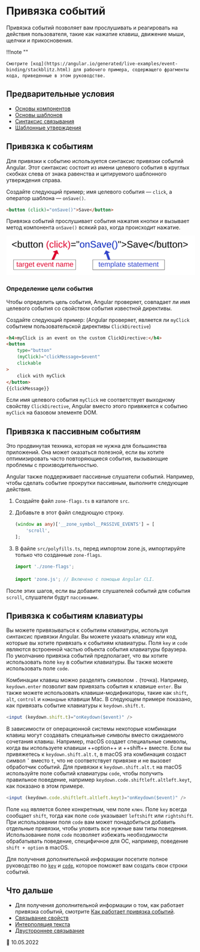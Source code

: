# Привязка событий

Привязка событий позволяет вам прослушивать и реагировать на действия пользователя, такие как нажатие клавиш, движение мыши, щелчки и прикосновения.

!!!note ""

    Смотрите [код](https://angular.io/generated/live-examples/event-binding/stackblitz.html) для рабочего примера, содержащего фрагменты кода, приведенные в этом руководстве.

## Предварительные условия

-   [Основы компонентов](architecture-components.md)
-   [Основы шаблонов](glossary.md#template)
-   [Синтаксис связывания](binding-syntax.md)
-   [Шаблонные утверждения](template-statements.md)

## Привязка к событиям

Для привязки к событию используется синтаксис привязки событий Angular. Этот синтаксис состоит из имени целевого события в круглых скобках слева от знака равенства и цитируемого шаблонного утверждения справа.

Создайте следующий пример; имя целевого события — `click`, а оператор шаблона — `onSave()`.

```html
<button (click)="onSave()">Save</button>
```

Привязка событий прослушивает события нажатия кнопки и вызывает метод компонента `onSave()` всякий раз, когда происходит нажатие.

![Syntax diagram](syntax-diagram.svg)

### Определение цели события

Чтобы определить цель события, Angular проверяет, совпадает ли имя целевого события со свойством события известной директивы.

Создайте следующий пример: (Angular проверяет, является ли `myClick` событием пользовательской директивы `ClickDirective`)

```html
<h4>myClick is an event on the custom ClickDirective:</h4>
<button
    type="button"
    (myClick)="clickMessage=$event"
    clickable
>
    click with myClick
</button>
{{clickMessage}}
```

Если имя целевого события `myClick` не соответствует выходному свойству `ClickDirective`, Angular вместо этого привяжется к событию `myClick` на базовом элементе DOM.

## Привязка к пассивным событиям

Это продвинутая техника, которая не нужна для большинства приложений. Она может оказаться полезной, если вы хотите оптимизировать часто повторяющиеся события, вызывающие проблемы с производительностью.

Angular также поддерживает пассивные слушатели событий. Например, чтобы сделать событие прокрутки пассивным, выполните следующие действия.

1.  Создайте файл `zone-flags.ts` в каталоге `src`.

2.  Добавьте в этот файл следующую строку.

    ```ts
    (window as any)['__zone_symbol__PASSIVE_EVENTS'] = [
        'scroll',
    ];
    ```

3.  В файле `src/polyfills.ts`, перед импортом zone.js, импортируйте только что созданные `zone-flags`.

    ```ts
    import './zone-flags';

    import 'zone.js'; // Включено с помощью Angular CLI.
    ```

После этих шагов, если вы добавите слушателей событий для события `scroll`, слушатели будут `пассивными`.

## Привязка к событиям клавиатуры

Вы можете привязываться к событиям клавиатуры, используя синтаксис привязки Angular. Вы можете указать клавишу или код, которые вы хотите привязать к событиям клавиатуры. Поля `key` и `code` являются встроенной частью объекта события клавиатуры браузера. По умолчанию привязка событий предполагает, что вы хотите использовать поле `key` в событии клавиатуры. Вы также можете использовать поле `code`.

Комбинации клавиш можно разделять символом `.` (точка). Например, `keydown.enter` позволит вам привязать события к клавише `enter`. Вы также можете использовать клавиши-модификаторы, такие как `shift`, `alt`, `control` и `командные` клавиши Mac. В следующем примере показано, как привязать событие клавиатуры к `keydown.shift.t`.

```typescript
<input (keydown.shift.t)="onKeydown($event)" />
```

В зависимости от операционной системы некоторые комбинации клавиш могут создавать специальные символы вместо ожидаемого сочетания клавиш. Например, macOS создает специальные символы, когда вы используете клавиши ++option++ и ++shift++ вместе. Если вы привяжетесь к `keydown.shift.alt.t`, в macOS эта комбинация создаст символ `ˇ` вместо `t`, что не соответствует привязке и не вызовет обработчик событий. Для привязки к `keydown.shift.alt.t` на macOS используйте поле событий клавиатуры `code`, чтобы получить правильное поведение, например `keydown.code.shiftleft.altleft.keyt`, как показано в этом примере.

```typescript
<input (keydown.code.shiftleft.altleft.keyt)="onKeydown($event)" />
```

Поле `код` является более конкретным, чем поле `ключ`. Поле `key` всегда сообщает `shift`, тогда как поле `code` указывает `leftshift` или `rightshift`. При использовании поля `code` вам может понадобиться добавить отдельные привязки, чтобы уловить все нужные вам типы поведения. Использование поля `code` позволяет избежать необходимости обрабатывать поведение, специфичное для ОС, например, поведение `shift + option` в macOS.

Для получения дополнительной информации посетите полное руководство по [`key`](https://developer.mozilla.org/docs/Web/API/UI_Events/Keyboard_event_key_values) и [`code`](https://developer.mozilla.org/docs/Web/API/UI_Events/Keyboard_event_code_values), которое поможет вам создать свои строки событий.

## Что дальше

-   Для получения дополнительной информации о том, как работает привязка событий, смотрите [Как работает привязка событий](event-binding-concepts.md).
-   [Связывание свойств](property-binding.md)
-   [Интерполяция текста](interpolation.md)
-   [Двустороннее связывание](two-way-binding.md)

:date: 10.05.2022

